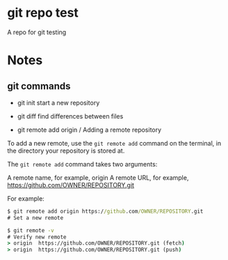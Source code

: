
# git repo test
A repo for git testing

# Notes
## git commands
- git init
start a new repository

- git diff
find differences between files

- git remote add origin / Adding a remote repository

To add a new remote, use the `git remote add` command on the terminal, in the directory your repository is stored at.

The `git remote add` command takes two arguments:

A remote name, for example, origin
A remote URL, for example, https://github.com/OWNER/REPOSITORY.git

For example:
```cmd
$ git remote add origin https://github.com/OWNER/REPOSITORY.git
# Set a new remote

$ git remote -v
# Verify new remote
> origin  https://github.com/OWNER/REPOSITORY.git (fetch)
> origin  https://github.com/OWNER/REPOSITORY.git (push)
```
